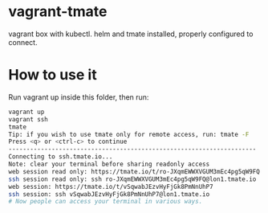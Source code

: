 # vagrant-tmate
vagrant box with kubectl. helm and tmate installed, properly configured to connect.

# How to use it
Run vagrant up inside this folder, then run: 
```bash
vagrant up
vagrant ssh
tmate
Tip: if you wish to use tmate only for remote access, run: tmate -F                                                             [0/0]To see the following messages again, run in a tmate session: tmate show-messages
Press <q> or <ctrl-c> to continue
---------------------------------------------------------------------
Connecting to ssh.tmate.io...
Note: clear your terminal before sharing readonly access
web session read only: https://tmate.io/t/ro-JXqmEWWXVGUM3mEc4pg5qW9FQ
ssh session read only: ssh ro-JXqmEWWXVGUM3mEc4pg5qW9FQ@lon1.tmate.io
web session: https://tmate.io/t/vSqwabJEzvHyFjGk8PmNnUhP7
ssh session: ssh vSqwabJEzvHyFjGk8PmNnUhP7@lon1.tmate.io
# Now people can access your terminal in various ways.
```
